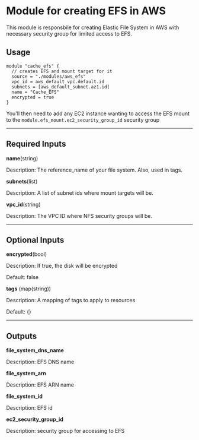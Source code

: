# Module for creating EFS in AWS

This module is responsbile for creating Elastic File System in AWS with necessary security group for limited access to EFS.

## Usage

```
module "cache_efs" {
  // creates EFS and mount target for it
  source = "./modules/aws_efs"
  vpc_id = aws_default_vpc.default.id
  subnets = [aws_default_subnet.az1.id]
  name = "Cache_EFS"
  encrypted = true
}
```

You'll then need to add any EC2 instance wanting to access the EFS mount to the `module.efs_mount.ec2_security_group_id` security group

---

## Required Inputs

__name__(string)

Description:  The reference_name of your file system. Also, used in tags.

__subnets__(list)

Description:  A list of subnet ids where mount targets will be.

__vpc_id__(string)

Description:  The VPC ID where NFS security groups will be.

---

## Optional Inputs

__encrypted__(bool)

Description: If true, the disk will be encrypted

Default: false

__tags__ (map(string))

Description: A mapping of tags to apply to resources

Default: {}

---

## Outputs

__file_system_dns_name__

Description: EFS DNS name

__file_system_arn__

Description: EFS ARN name

__file_system_id__

Description: EFS id

__ec2_security_group_id__

Description: security group for accessing to EFS